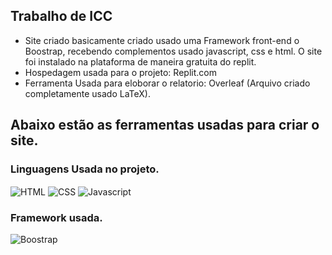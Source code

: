 ## Trabalho de ICC
 - Site criado basicamente criado usado uma Framework front-end o Boostrap, recebendo complementos usado javascript, css e html. O site foi instalado na plataforma de maneira gratuita do replit.
 - Hospedagem usada para o projeto: Replit.com
 - Ferramenta Usada para eloborar o relatorio: Overleaf (Arquivo criado completamente usado LaTeX).
## Abaixo estão as ferramentas usadas para criar o site.
### Linguagens Usada no projeto.
<div style="display: inline_block">
  <img align="center" alt="HTML" height="auto" width="auto" src="https://img.shields.io/badge/HTML5-E34F26?style=for-the-badge&logo=html5&logoColor=white">
  <img align="center" alt="CSS" height="auto" width="auto" src="https://img.shields.io/badge/CSS3-1572B6?style=for-the-badge&logo=css3&logoColor=white">
  <img align="center" alt="Javascript" height="auto" width="auto" src="https://img.shields.io/badge/JavaScript-323330?style=for-the-badge&logo=javascript&logoColor=F7DF1E">
</div>


### Framework usada.
<div style="display: inline_block">
  <img align="center" alt="Boostrap" height="auto" width="auto" src="https://img.shields.io/badge/Bootstrap-563D7C?style=for-the-badge&logo=bootstrap&logoColor=white">
</div> 
